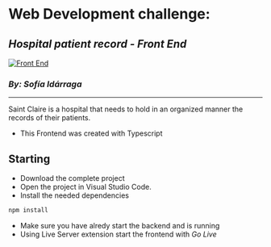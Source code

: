 # Web Development challenge:

## _Hospital patient record - Front End_

[![Front End](https://badgen.net/badge/BackEnd/here/blue?icon=github)](https://github.com/sofia-idarraga/Hospital-patient-record-BE)

### _By: Sofía Idárraga_

---

Saint Claire is a hospital that needs to hold in an organized manner the records of their patients.

- This Frontend was created with Typescript

## Starting

- Download the complete project
- Open the project in Visual Studio Code.
- Install the needed dependencies

```sh
npm install
```

- Make sure you have alredy start the backend and is running
- Using Live Server extension start the frontend with _Go Live_

